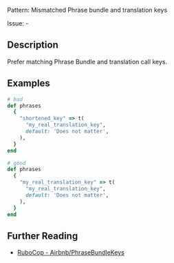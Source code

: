 Pattern: Mismatched Phrase bundle and translation keys

Issue: -

## Description

Prefer matching Phrase Bundle and translation call keys.

## Examples

```ruby
# bad
def phrases
  {
    "shortened_key" => t(
      "my_real_translation_key",
      default: 'Does not matter',
    ),
  }
end

# good
def phrases
  {
    "my_real_translation_key" => t(
      "my_real_translation_key",
      default: 'Does not matter',
    ),
  }
end
```

## Further Reading

* [RuboCop - Airbnb/PhraseBundleKeys](https://github.com/airbnb/ruby/blob/master/rubocop-airbnb/lib/rubocop/cop/airbnb/phrase_bundle_keys.rb)
